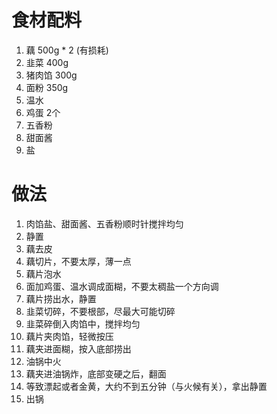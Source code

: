 # 食材配料

1. 藕 500g * 2 (有损耗)
2. 韭菜 400g
3. 猪肉馅 300g
4. 面粉 350g
5. 温水
6. 鸡蛋 2个
7. 五香粉
8. 甜面酱
9. 盐

# 做法

1. 肉馅盐、甜面酱、五香粉顺时针搅拌均匀
2. 静置
3. 藕去皮
4. 藕切片，不要太厚，薄一点
5. 藕片泡水
6. 面加鸡蛋、温水调成面糊，不要太稠盐一个方向调
7. 藕片捞出水，静置
8. 韭菜切碎，不要根部，尽最大可能切碎
9. 韭菜碎倒入肉馅中，搅拌均匀
10. 藕片夹肉馅，轻微按压
11. 藕夹进面糊，按入底部捞出
12. 油锅中火
13. 藕夹进油锅炸，底部变硬之后，翻面
14. 等致漂起或者金黄，大约不到五分钟（与火候有关），拿出静置
15. 出锅
